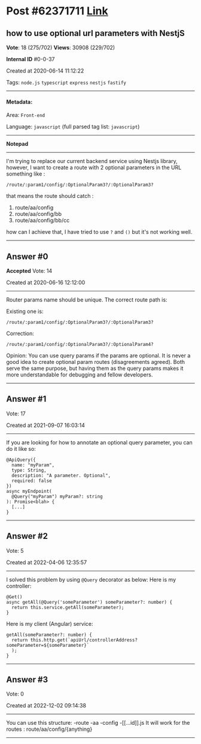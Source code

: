 
# Post \#62371711 [Link](https://stackoverflow.com/questions/62371711/)

## how to use optional url parameters with NestjS

**Vote**: 18 (275/702) **Views**: 30908 (229/702) 

**Internal ID** \#0-0-37

Created at 2020-06-14 11:12:22

Tags: `node.js` `typescript` `express` `nestjs` `fastify`

----------

#### Metadata:

Area: `Front-end`

Language: `javascript` (full parsed tag list: `javascript`)

----------

**Notepad**


----------

I'm trying to replace our current backend service using Nestjs library, 
however, I want to create a route with 2 optional parameters in the URL something like : 

`/route/:param1/config/:OptionalParam3?/:OptionalParam3?` 

that means the route should catch : 


1. route/aa/config
2. route/aa/config/bb
3. route/aa/config/bb/cc



how can I achieve that, I have tried to use `?` and `()` but it's not working well.


----------
        
## Answer \#0

**Accepted** Vote: 14

Created at 2020-06-16 12:12:00

------------

Router params name should be unique. The correct route path is:

Existing one is:

```
/route/:param1/config/:OptionalParam3?/:OptionalParam3?
```


Correction:

```
/route/:param1/config/:OptionalParam3?/:OptionalParam4?
```


Opinion: You can use query params if the params are optional. It is never a good idea to create optional param routes (disagreements agreed). Both serve the same purpose, but having them as the query params makes it more understandable for debugging and fellow developers.


------------
    
    
## Answer \#1

 Vote: 17

Created at 2021-09-07 16:03:14

------------

If you are looking for how to annotate an optional query parameter, you can do it like so:
```
@ApiQuery({
  name: "myParam",
  type: String,
  description: "A parameter. Optional",
  required: false
})
async myEndpoint(
  @Query("myParam") myParam?: string
): Promise<blah> { 
  [...] 
}
```



------------
    
    
## Answer \#2

 Vote: 5

Created at 2022-04-06 12:35:57

------------

I solved this problem by using `@Query` decorator as below:
Here is my controller:
```
@Get()
async getAll(@Query('someParameter') someParameter?: number) {
  return this.service.getAll(someParameter);
}
```

Here is my client (Angular) service:
```
getAll(someParameter?: number) {
  return this.http.get(`apiUrl/controllerAddress?someParameter=${someParameter}`
  );
}
```



------------
    
    
## Answer \#3

 Vote: 0

Created at 2022-12-02 09:14:38

------------

You can use this structure:
-route
-aa
-config
-[[...id]].js
It will work for the routes :
route/aa/config/{anything}


------------
    
    